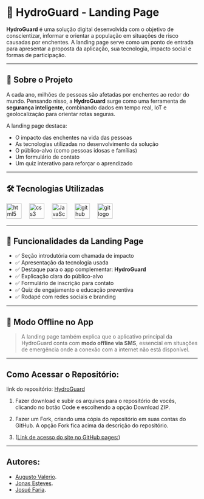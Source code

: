 # 🌊 HydroGuard - Landing Page

**HydroGuard** é uma solução digital desenvolvida com o objetivo de conscientizar, informar e orientar a população em situações de risco causadas por enchentes. A landing page serve como um ponto de entrada para apresentar a proposta da aplicação, sua tecnologia, impacto social e formas de participação.

---

## 📌 Sobre o Projeto

A cada ano, milhões de pessoas são afetadas por enchentes ao redor do mundo. Pensando nisso, a **HydroGuard** surge como uma ferramenta de **segurança inteligente**, combinando dados em tempo real, IoT e geolocalização para orientar rotas seguras.

A landing page destaca:

- O impacto das enchentes na vida das pessoas
- As tecnologias utilizadas no desenvolvimento da solução
- O público-alvo (como pessoas idosas e famílias)
- Um formulário de contato
- Um quiz interativo para reforçar o aprendizado

---

## 🛠 Tecnologias Utilizadas

<div align="left">
  <img src="https://cdn.jsdelivr.net/gh/devicons/devicon/icons/html5/html5-original.svg" width="40px" height="40" alt="html5 logo"  />
  <img width="12" />
  <img src="https://cdn.jsdelivr.net/gh/devicons/devicon/icons/css3/css3-original.svg" width="40px" height="40" alt="css3 logo"  />
  <img width="12" />
   <img src="https://cdn.jsdelivr.net/gh/devicons/devicon@latest/icons/javascript/javascript-original.svg" width="40px" height="40" alt="JavaScript logo" />
  <img width="12" />
  <img src="https://cdn.jsdelivr.net/gh/devicons/devicon/icons/github/github-original.svg" width="40px" height="40" alt="github logo"  />
  <img width="12" />
  <img src="https://cdn.jsdelivr.net/gh/devicons/devicon/icons/git/git-original.svg" width="40px" height="40" alt="git logo"  />
</div>


---

## 🎯 Funcionalidades da Landing Page

- ✅ Seção introdutória com chamada de impacto
- ✅ Apresentação da tecnologia usada
- ✅ Destaque para o app complementar: **HydroGuard**
- ✅ Explicação clara do público-alvo
- ✅ Formulário de inscrição para contato
- ✅ Quiz de engajamento e educação preventiva
- ✅ Rodapé com redes sociais e branding

---

## 🚨 Modo Offline no App

> A landing page também explica que o aplicativo principal da HydroGuard conta com **modo offline via SMS**, essencial em situações de emergência onde a conexão com a internet não está disponível.

---
## Como Acessar o Repositório:
link do repositório: [HydroGuard](https://github.com/Augusto-Valerio/HydroGuard)

1. Fazer download e subir os arquivos para o repositório de vocês, clicando no botão Code e escolhendo a opção Download ZIP.

2. Fazer um Fork, criando uma cópia do repositório em suas contas do GitHub. A opção Fork fica acima da descrição do repositório.
   
3. ([Link de acesso do site no GitHub pages:](https://augusto-valerio.github.io/HydroGuard/))
   
---
## Autores:
- [Augusto Valerio](https://github.com/Augusto-Valerio).
- [Jonas Esteves](https://github.com/Jonas-Franca).
- [Josué Faria](https://github.com/Josufaria).
